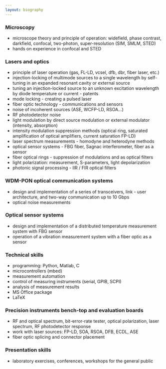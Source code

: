 ```yaml
---
layout: biography
---
```


### Microscopy
* microscope theory and principle of operation: widefield, phase contrast, darkfield, confocal, two-photon, super-resolution (SIM, SMLM, STED)
* hands on experience in confocal and STED


### Lasers and optics
* principle of laser operation (gas, FL-LD, vcsel, dfb, dbr, fiber laser, etc.)
* injection-locking of multimode sources to a single wavelength by self-tuning in an expanded resonant cavity or external source
* tuning an injection-locked source to an unknown excitation wavelength by diode temperature or current - patents
* mode locking - creating a pulsed laser
* fiber optic technology - communications and sensors
* noise of incoherent sources (ASE, WCFP-LD, RSOA…)
* RF photodetector noise
* light modulation by direct source modulation or external modulator (intensity, absorption)
* intensity modulation suppression methods (optical ring, saturated amplification of optical amplifiers, current saturation FP-LD)
* laser spectrum measurements - homodyne and heterodyne methods
* optical sensor systems - FBG fiber, Sagnac interferometer, fiber as a sensor
* fiber optical rings - suppression of modulations and as optical filters
* light polarization: measurement, S-parameters, light depolarization
* photonic signal processing - IIR / FIR optical filters


### WDM-PON optical communication systems
* design and implementation of a series of transceivers, link - user architecture, and two-way communication up to 10 Gbps
* optical noise measurements

### Optical sensor systems
* design and implementation of a distributed temperature measurement system with FBG sensor
* operation of a vibration measurement system with a fiber optic as a sensor


### Technical skills
* programming: Python, Matlab, C
* microcontrollers (mbed)
* measurement automation
* control of measuring instruments (serial, GPIB, SCPI)
* analysis of measurement results
* MS Office package
* LaTeX	 

### Precision instruments bench-top and evaluation boards
* RF and optical spectrum, bit-error-rate tester, optical polarization, laser spectrum, RF photodetector response
* work with laser sources: FP-LD, SOA, RSOA, DFB, ECDL, ASE
* fiber optic splicing and connector placement

### Presentation skills
* laboratory exercises, conferences, workshops for the general public
